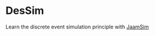 # DesSim

Learn the discrete event simulation principle with [JaamSim](https://github.com/jaamsim/jaamsim)
